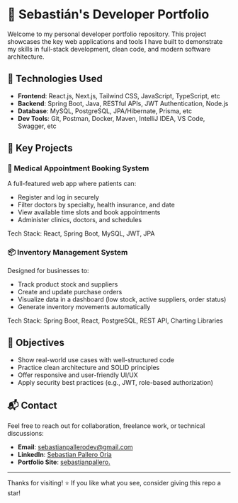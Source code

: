 # 💼 Sebastián's Developer Portfolio

Welcome to my personal developer portfolio repository. This project showcases the key web applications and tools I have built to demonstrate my skills in full-stack development, clean code, and modern software architecture.

## 🚀 Technologies Used

- **Frontend**: React.js, Next.js, Tailwind CSS, JavaScript, TypeScript, etc
- **Backend**: Spring Boot, Java, RESTful APIs, JWT Authentication, Node.js
- **Database**: MySQL, PostgreSQL, JPA/Hibernate, Prisma, etc
- **Dev Tools**: Git, Postman, Docker, Maven, IntelliJ IDEA, VS Code, Swagger, etc

## 🧠 Key Projects

### 🏥 Medical Appointment Booking System

A full-featured web app where patients can:
- Register and log in securely
- Filter doctors by specialty, health insurance, and date
- View available time slots and book appointments
- Administer clinics, doctors, and schedules

Tech Stack: React, Spring Boot, MySQL, JWT, JPA

### 📦 Inventory Management System

Designed for businesses to:
- Track product stock and suppliers
- Create and update purchase orders
- Visualize data in a dashboard (low stock, active suppliers, order status)
- Generate inventory movements automatically

Tech Stack: Spring Boot, React, PostgreSQL, REST API, Charting Libraries

## 🎯 Objectives

- Show real-world use cases with well-structured code
- Practice clean architecture and SOLID principles
- Offer responsive and user-friendly UI/UX
- Apply security best practices (e.g., JWT, role-based authorization)

## 📬 Contact

Feel free to reach out for collaboration, freelance work, or technical discussions:

- **Email**: sebastianpallerodev@gmail.com 
- **LinkedIn**: [Sebastian Pallero Oria](https://www.linkedin.com/in/sebastian-pallero-oria/)  
- **Portfolio Site**: [sebastianpallero.](https://sebastianpallero.netlify.app/)

---

Thanks for visiting! ⭐ If you like what you see, consider giving this repo a star!
